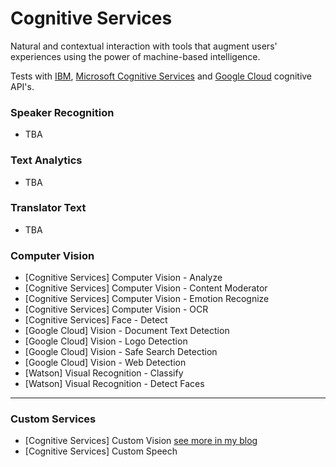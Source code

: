 # Cognitive Services

Natural and contextual interaction with tools that augment users' experiences using the power of machine-based intelligence.

Tests with [IBM](https://www.ibm.com/cognitive/), [Microsoft Cognitive Services](https://azure.microsoft.com/en-us/services/cognitive-services/) and [Google Cloud](https://google.com) cognitive API's.

### Speaker Recognition

* TBA

### Text Analytics

* TBA

### Translator Text

* TBA

### Computer Vision

* [Cognitive Services] Computer Vision - Analyze
* [Cognitive Services] Computer Vision - Content Moderator
* [Cognitive Services] Computer Vision - Emotion Recognize
* [Cognitive Services] Computer Vision - OCR
* [Cognitive Services] Face - Detect
* [Google Cloud] Vision - Document Text Detection
* [Google Cloud] Vision - Logo Detection
* [Google Cloud] Vision - Safe Search Detection
* [Google Cloud] Vision - Web Detection
* [Watson] Visual Recognition - Classify
* [Watson] Visual Recognition - Detect Faces

----------------------------------------

### Custom Services

* [Cognitive Services] Custom Vision [see more in my blog](http://www.vitormeriat.com.br/2017/06/07/custom-vision-ms/)
* [Cognitive Services] Custom Speech


